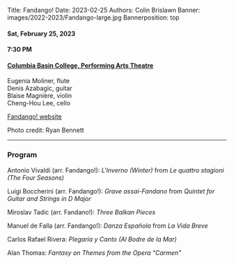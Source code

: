 Title: Fandango!
Date: 2023-02-25
Authors: Colin Brislawn
Banner: images/2022-2023/Fandango-large.jpg
Bannerposition: top

#### Sat, February 25, 2023

#### 7:30 PM

#### [Columbia Basin College, Performing Arts Theatre](https://goo.gl/maps/kNZ4DFSqJUNVorCE6)

Eugenia Moliner, flute <br/>
Denis Azabagic, guitar <br/>
Blaise Magnière, violin <br/>
Cheng-Hou Lee, cello <br/>

[Fandango! website](https://www.chambermuse.com/fandango)

Photo credit: Ryan Bennett

---

### Program


Antonio Vivaldi (arr. Fandango!): *L'Inverno (Winter)* from *Le quattro stagioni (The Four Seasons)* 

Luigi Boccherini (arr. Fandango!): *Grave assai-Fandano* from *Quintet for Guitar and Strings in D Major* 

Miroslav Tadic (arr. Fandano!): *Three Balkan Pieces* 

Manuel de Falla (arr. Fandango!): *Danza Española* from *La Vida Breve* 

Carlos Rafael Rivera: *Plegaria y Canto (Al Bodre de la Mar)* 

Alan Thomas: *Fantasy on Themes from the Opera "Carmen"* 


<!--
---

### Performer Biographies

[Axiom Brass bios (Word Document)]({attach}/2022-2023/Axiom bios.docx)

-->
